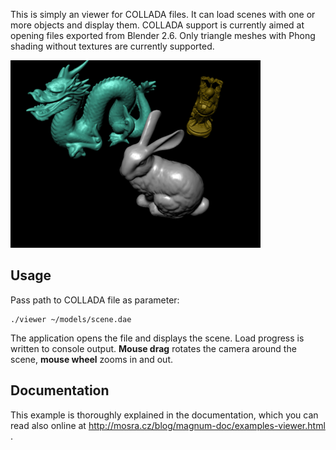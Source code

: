 This is simply an viewer for COLLADA files. It can load scenes with one or
more objects and display them. COLLADA support is currently aimed at opening
files exported from Blender 2.6. Only triangle meshes with Phong shading
without textures are currently supported.

![Viewer](viewer.png)

Usage
-----

Pass path to COLLADA file as parameter:

    ./viewer ~/models/scene.dae

The application opens the file and displays the scene. Load progress is written
to console output. **Mouse drag** rotates the camera around the scene,
**mouse wheel** zooms in and out.

Documentation
-------------

This example is thoroughly explained in the documentation, which you can read
also online at http://mosra.cz/blog/magnum-doc/examples-viewer.html .
